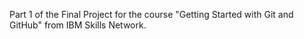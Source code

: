 Part 1 of the Final Project for the course 
"Getting Started with Git and GitHub"
from IBM Skills Network.
